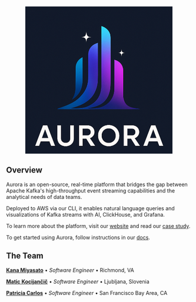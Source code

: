<p align="center">
  <img src="./logo.png" alt="Logo" width="400"/>
</p>

## Overview

Aurora is an open-source, real-time platform that bridges the gap between Apache Kafka's high-throughput event streaming capabilities and the analytical needs of data teams.

Deployed to AWS via our CLI, it enables natural language queries and visualizations of Kafka streams with AI, ClickHouse, and Grafana.

To learn more about the platform, visit our [website](https://auroraplatform.github.io) and read our [case study](https://auroraplatform.github.io/case_study/introduction/).

To get started using Aurora, follow instructions in our [docs](https://auroraplatform.github.io/docs/install/).

## The Team

**[Kana Miyasato](https://github.com/kanamiyasato)** • _Software Engineer_ • Richmond, VA

**[Matic Kocijančič](https://github.com/kocijancic)** • _Software Engineer_ • Ljubljana, Slovenia

**[Patricia Carlos](https://github.com/pkcarlos)** • _Software Engineer_ • San Francisco Bay Area, CA